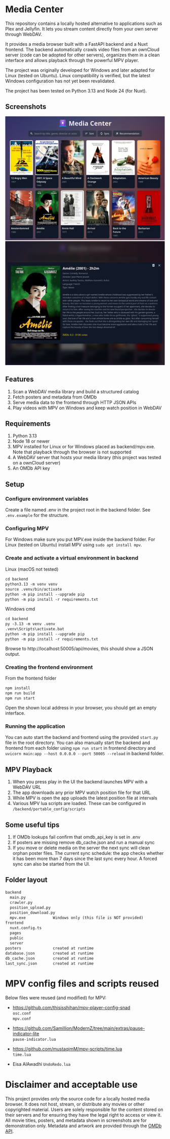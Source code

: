 # Media Center

This repository contains a locally hosted alternative to applications such as Plex and Jellyfin. It lets you stream content directly from your own server through WebDAV.

It provides a media browser built with a FastAPI backend and a Nuxt frontend. The backend automatically crawls video files from an ownCloud server (code can be adopted for other servers), organizes them in a clean interface and allows playback through the powerful MPV player.

The project was originally developed for Windows and later adapted for Linux (tested on Ubuntu). Linux compatibility is verified, but the latest Windows configuration has not yet been revalidated.

The project has been tested on Python 3.13 and Node 24 (for Nuxt).

## Screenshots
![Screenshot](assets/screenshot1.png)
![Screenshot](assets/screenshot2.png)

## Features

1. Scan a WebDAV media library and build a structured catalog  
2. Fetch posters and metadata from OMDb  
3. Serve media data to the frontend through HTTP JSON APIs  
4. Play videos with MPV on Windows and keep watch position in WebDAV


## Requirements

1. Python 3.13  
2. Node 18 or newer  
3. MPV installed for Linux or for Windows placed as backend/mpv.exe. Note that playback through the browser is not supported
4. A WebDAV server that hosts your media library (this project was tested on a ownCloud server)  
5. An OMDb API key


## Setup

### Configure environment variables

Create a file named .env in the project root in the backend folder. See `.env.example` for the structure.

### Configuring MPV
For Windows make sure you put MPV.exe inside the backend folder. 
For Linux (tested on Ubuntu) install MPV using `sudo apt install mpv`.

### Create and activate a virtual environment in backend

Linux (macOS not tested)

    cd backend
    python3.13 -m venv venv
    source .venv/bin/activate
    python -m pip install --upgrade pip
    python -m pip install -r requirements.txt

Windows cmd

    cd backend
    py -3.13 -m venv .venv
    .venv\Scripts\activate.bat
    python -m pip install --upgrade pip
    python -m pip install -r requirements.txt

Browse to http://localhost:50005/api/movies, this should show a JSON output.

### Creating the frontend environment

From the frontend folder

    npm install
    npm run build
    npm run start

Open the shown local address in your browser, you should get an empty interface.

### Running the application
You can auto start the backend and frontend using the provided `start.py` file in the root directory. You can also manually start the backend and frontend from each folder using `npm run start` in frontend directory and `uvicorn main:app --host 0.0.0.0 --port 50005 --reload` in backend folder.


## MPV Playback

1. When you press play in the UI the backend launches MPV with a WebDAV URL  
2. The app downloads any prior MPV watch position file for that URL  
3. While MPV is open the app uploads the latest position file at intervals
4. Various MPV lua scripts are loaded. These can be configured in `/backend/portable_config/scripts`


## Some useful tips

1. If OMDb lookups fail confirm that omdb_api_key is set in .env  
2. If posters are missing remove db_cache.json and run a manual sync  
3. If you move or delete media on the server the next sync will clean orphan poster files. The current sync schedule: the app checks whether it has been more than 7 days since the last sync every hour. A forced sync can also be started from the UI.

## Folder layout

    backend
      main.py
      crawler.py
      position_upload.py
      position_download.py
      mpv.exe            Windows only (this file is NOT provided)
    frontend
      nuxt.config.ts
      pages
      public
      server
    posters              created at runtime
    database.json        created at runtime
    db_cache.json        created at runtime
    last_sync.json       created at runtime


# MPV config files and scripts reused
Below files were reused (and modified) for MPV:

- https://github.com/thisisshihan/mpv-player-config-snad  
`osc.conf`  
`mpv.conf`  


- https://github.com/Samillion/ModernZ/tree/main/extras/pause-indicator-lite  
`pause-indicator.lua`  


- https://github.com/mustaqimM/mpv-scripts/time.lua  
`time.lua`  

- Eisa AlAwadhi
`UndoRedo.lua`



# Disclaimer and acceptable use

This project provides only the source code for a locally hosted media browser. It does not host, stream, or distribute any movies or other copyrighted material.
Users are solely responsible for the content stored on their servers and for ensuring they have the legal right to access or view it.
All movie titles, posters, and metadata shown in screenshots are for demonstration only.
Metadata and artwork are provided through the [OMDb API](https://www.omdbapi.com/legal.htm).
